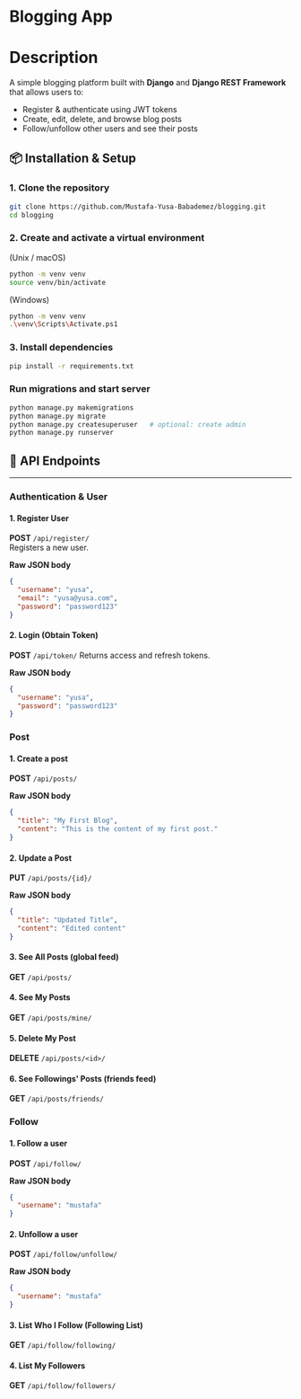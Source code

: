 # Blogging App

# Description

A simple blogging platform built with **Django** and **Django REST Framework** that allows users to:
- Register & authenticate using JWT tokens  
- Create, edit, delete, and browse blog posts  
- Follow/unfollow other users and see their posts

## 📦 Installation & Setup

### 1. Clone the repository
```bash
git clone https://github.com/Mustafa-Yusa-Babademez/blogging.git
cd blogging
```
### 2. Create and activate a virtual environment
(Unix / macOS)
```bash
python -m venv venv
source venv/bin/activate
```
(Windows)
```bash
python -m venv venv
.\venv\Scripts\Activate.ps1
```
### 3. Install dependencies
```bash
pip install -r requirements.txt
```
### Run migrations and start server
```bash
python manage.py makemigrations
python manage.py migrate
python manage.py createsuperuser   # optional: create admin
python manage.py runserver
```


## 📌 API Endpoints

---

### Authentication & User

#### 1. Register User  
**POST** `/api/register/`  
Registers a new user.

**Raw JSON body**
```json
{
  "username": "yusa",
  "email": "yusa@yusa.com",
  "password": "password123"
}
```

#### 2. Login (Obtain Token)
**POST** `/api/token/`
Returns access and refresh tokens.

**Raw JSON body**
```json
{
  "username": "yusa",
  "password": "password123"
}
```
### Post
#### 1. Create a post  
**POST** `/api/posts/`

**Raw JSON body**
```json
{
  "title": "My First Blog",
  "content": "This is the content of my first post."
}
```

#### 2. Update a Post
**PUT** `/api/posts/{id}/`

**Raw JSON body**
```json
{
  "title": "Updated Title",
  "content": "Edited content"
}
```

#### 3. See All Posts (global feed)
**GET** `/api/posts/`

#### 4. See My Posts
**GET** `/api/posts/mine/`

#### 5. Delete My Post
**DELETE** `/api/posts/<id>/`

#### 6. See Followings' Posts (friends feed)
**GET** `/api/posts/friends/`

### Follow

#### 1. Follow a user
**POST** `/api/follow/`

**Raw JSON body**
```json
{
  "username": "mustafa"
}
```

#### 2. Unfollow a user
**POST** `/api/follow/unfollow/`

**Raw JSON body**
```json
{
  "username": "mustafa"
}
```

#### 3. List Who I Follow (Following List)
**GET** `/api/follow/following/`

#### 4. List My Followers
**GET** `/api/follow/followers/`

